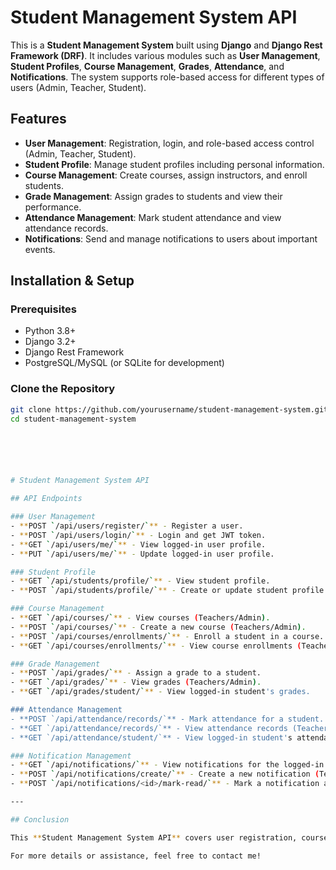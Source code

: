 # Student Management System API

This is a **Student Management System** built using **Django** and **Django Rest Framework (DRF)**. It includes various modules such as **User Management**, **Student Profiles**, **Course Management**, **Grades**, **Attendance**, and **Notifications**. The system supports role-based access for different types of users (Admin, Teacher, Student).

## Features

- **User Management**: Registration, login, and role-based access control (Admin, Teacher, Student).
- **Student Profile**: Manage student profiles including personal information.
- **Course Management**: Create courses, assign instructors, and enroll students.
- **Grade Management**: Assign grades to students and view their performance.
- **Attendance Management**: Mark student attendance and view attendance records.
- **Notifications**: Send and manage notifications to users about important events.

## Installation & Setup

### Prerequisites
- Python 3.8+
- Django 3.2+
- Django Rest Framework
- PostgreSQL/MySQL (or SQLite for development)

### Clone the Repository

```bash
git clone https://github.com/yourusername/student-management-system.git
cd student-management-system






# Student Management System API

## API Endpoints

### User Management
- **POST `/api/users/register/`** - Register a user.
- **POST `/api/users/login/`** - Login and get JWT token.
- **GET `/api/users/me/`** - View logged-in user profile.
- **PUT `/api/users/me/`** - Update logged-in user profile.

### Student Profile
- **GET `/api/students/profile/`** - View student profile.
- **POST `/api/students/profile/`** - Create or update student profile.

### Course Management
- **GET `/api/courses/`** - View courses (Teachers/Admin).
- **POST `/api/courses/`** - Create a new course (Teachers/Admin).
- **POST `/api/courses/enrollments/`** - Enroll a student in a course.
- **GET `/api/courses/enrollments/`** - View course enrollments (Teachers/Admin).

### Grade Management
- **POST `/api/grades/`** - Assign a grade to a student.
- **GET `/api/grades/`** - View grades (Teachers/Admin).
- **GET `/api/grades/student/`** - View logged-in student's grades.

### Attendance Management
- **POST `/api/attendance/records/`** - Mark attendance for a student.
- **GET `/api/attendance/records/`** - View attendance records (Teachers/Admin).
- **GET `/api/attendance/student/`** - View logged-in student's attendance.

### Notification Management
- **GET `/api/notifications/`** - View notifications for the logged-in user.
- **POST `/api/notifications/create/`** - Create a new notification (Teachers/Admin).
- **POST `/api/notifications/<id>/mark-read/`** - Mark a notification as read.

---

## Conclusion

This **Student Management System API** covers user registration, course management, grades, attendance, and notifications, with role-based access to ensure proper data handling. Each module is integrated and secured for admin, teacher, and student use.

For more details or assistance, feel free to contact me!
